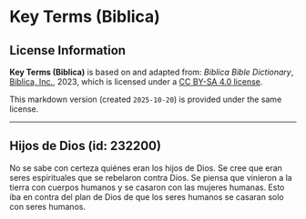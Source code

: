# Key Terms (Biblica)

## License Information

**Key Terms (Biblica)** is based on and adapted from: _Biblica Bible Dictionary_, [Biblica, Inc.](https://www.biblica.com/), 2023, which is licensed under a [CC BY-SA 4.0 license](https://creativecommons.org/licenses/by-sa/4.0/legalcode.en).

This markdown version (created `2025-10-20`) is provided under the same license.



--------------------------------

## Hijos de Dios (id: 232200)

No se sabe con certeza quiénes eran los hijos de Dios. Se cree que eran seres espirituales que se rebelaron contra Dios. Se piensa que vinieron a la tierra con cuerpos humanos y se casaron con las mujeres humanas. Esto iba en contra del plan de Dios de que los seres humanos se casaran solo con seres humanos.


